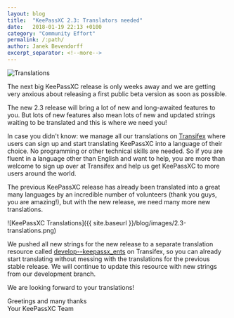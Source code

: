 ```yaml
---
layout: blog
title:  "KeePassXC 2.3: Translators needed"
date:   2018-01-19 22:13 +0100
category: "Community Effort"
permalink: /:path/
author: Janek Bevendorff
excerpt_separator: <!--more-->
---
```


<div class="blog-teaser-img">
<img src="{{ site.baseurl }}/blog/images/translations.png" alt="Translations">
</div>

The next big KeePassXC release is only weeks away and we are getting very anxious about releasing a first public
beta version as soon as possible.

The new 2.3 release will bring a lot of new and long-awaited features to you. But lots of new features also
mean lots of new and updated strings waiting to be translated and this is where we need you!

<!--more-->

In case you didn't know: we manage all our translations on
[Transifex](https://www.transifex.com/keepassxc/keepassxc/dashboard/) where users can sign up and start
translating KeePassXC into a language of their choice. No programming or other technical skills are needed.
So if you are fluent in a language other than English and want to help, you are more than welcome
to sign up over at Transifex and help us get KeePassXC to more users around the world.

The previous KeePassXC release has already been translated into a great many languages by an incredible number of
volunteers (thank you guys, you are amazing!), but with the new release, we need many more new translations. 

![KeePassXC Translations]({{ site.baseurl }}/blog/images/2.3-translations.png)

We pushed all new strings for the new release to a separate translation resource called
[develop--keepassx_ents](https://www.transifex.com/keepassxc/keepassxc/develop--keepassx_ents/) on Transifex,
so you can already start translating without messing with the translations for the previous stable release.
We will continue to update this resource with new strings from our development branch.

We are looking forward to your translations!

Greetings and many thanks<br>
Your KeePassXC Team
